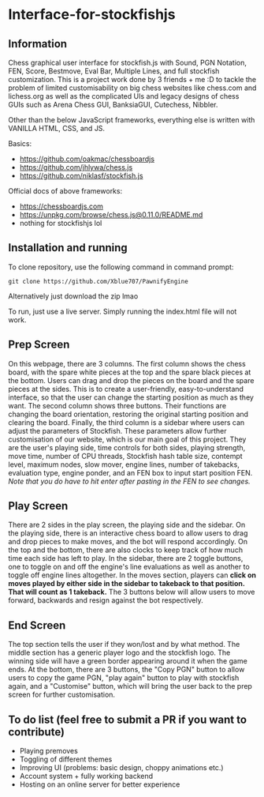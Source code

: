 # Interface-for-stockfishjs

## Information

Chess graphical user interface for stockfish.js with Sound, PGN Notation, FEN, Score, Bestmove, Eval Bar, Multiple Lines, and full stockfish customization.
This is a project work done by 3 friends + me :D to tackle the problem of limited customisability on big chess websites like chess.com and lichess.org as well as the complicated UIs and legacy designs of chess GUIs such as Arena Chess GUI, BanksiaGUI, Cutechess, Nibbler.

Other than the below JavaScript frameworks, everything else is written with VANILLA HTML, CSS, and JS.

Basics:
* https://github.com/oakmac/chessboardjs
* https://github.com/jhlywa/chess.js
* https://github.com/niklasf/stockfish.js

Official docs of above frameworks:
* https://chessboardjs.com
* https://unpkg.com/browse/chess.js@0.11.0/README.md
* nothing for stockfishjs lol

## Installation and running

To clone repository, use the following command in command prompt:
```
git clone https://github.com/Xblue707/PawnifyEngine
```
Alternatively just download the zip lmao

To run, just use a live server. Simply running the index.html file will not work.

## Prep Screen

On this webpage, there are 3 columns. The first column shows the chess board, with the spare white pieces at the top and the spare black pieces at the bottom. Users can drag and drop the pieces on the board and the spare pieces at the sides. This is to create a user-friendly, easy-to-understand interface, so that the user can change the starting position as much as they want. The second column shows three buttons. Their functions are changing the board orientation, restoring the original starting position and clearing the board. Finally, the third column is a sidebar where users can adjust the parameters of Stockfish. These parameters allow further customisation of our website, which is our main goal of this project. They are the user's playing side, time controls for both sides, playing strength, move time, number of CPU threads, Stockfish hash table size, contempt level, maximum nodes, slow mover, engine lines, number of takebacks, evaluation type, engine ponder, and an FEN box to input start position FEN. *Note that you do have to hit enter after pasting in the FEN to see changes.*

## Play Screen

There are 2 sides in the play screen, the playing side and the sidebar. On the playing side, there is an interactive chess board to allow users to drag and drop pieces to make moves, and the bot will respond accordingly. On the top and the bottom, there are also clocks to keep track of how much time each side has left to play. In the sidebar, there are 2 toggle buttons, one to toggle on and off the engine's line evaluations as well as another to toggle off engine lines altogether. In the moves section, players can __click on moves played by either side in the sidebar to takeback to that position. That will count as 1 takeback.__ The 3 buttons below will allow users to move forward, backwards and resign against the bot respectively.

## End Screen

The top section tells the user if they won/lost and by what method. The middle section has a generic player logo and the stockfish logo. The winning side will have a green border appearing around it when the game ends. At the bottom, there are 3 buttons, the "Copy PGN" button to allow users to copy the game PGN, "play again" button to play with stockfish again, and a "Customise" button, which will bring the user back to the prep screen for further customisation.

## To do list (feel free to submit a PR if you want to contribute)

* Playing premoves
* Toggling of different themes
* Improving UI (problems: basic design, choppy animations etc.)
* Account system + fully working backend
* Hosting on an online server for better experience
